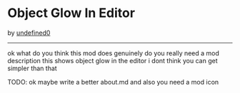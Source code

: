 # Object Glow In Editor
by [undefined0](user:13351341)

---

ok what do you think this mod does genuinely do you really need a mod
description this shows object glow in the editor i dont think you can get
simpler than that

TODO: ok maybe write a better about.md and also you need a mod icon
